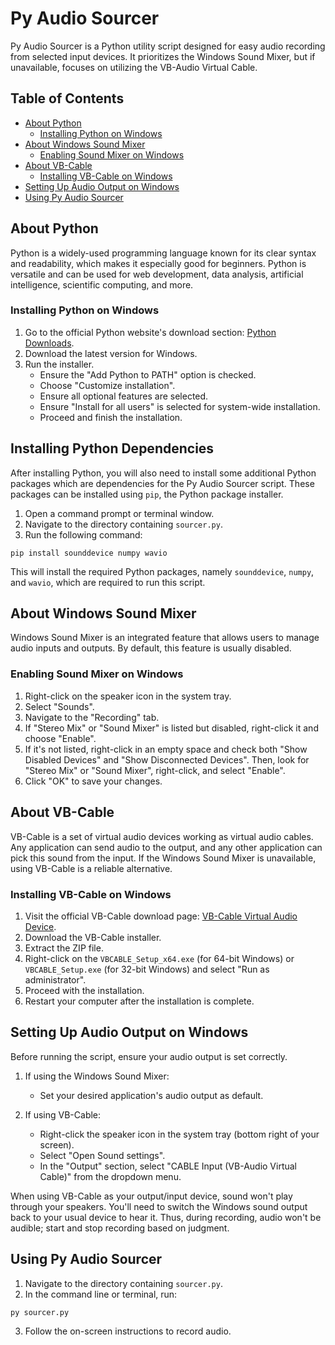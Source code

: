# Py Audio Sourcer

Py Audio Sourcer is a Python utility script designed for easy audio recording from selected input devices. It prioritizes the Windows Sound Mixer, but if unavailable, focuses on utilizing the VB-Audio Virtual Cable.

## Table of Contents

- [About Python](#about-python)
    - [Installing Python on Windows](#installing-python-on-windows)
- [About Windows Sound Mixer](#about-windows-sound-mixer)
    - [Enabling Sound Mixer on Windows](#enabling-sound-mixer-on-windows)
- [About VB-Cable](#about-vb-cable)
    - [Installing VB-Cable on Windows](#installing-vb-cable-on-windows)
- [Setting Up Audio Output on Windows](#setting-up-audio-output-on-windows)
- [Using Py Audio Sourcer](#using-py-audio-sourcer)

## About Python

Python is a widely-used programming language known for its clear syntax and readability, which makes it especially good for beginners. Python is versatile and can be used for web development, data analysis, artificial intelligence, scientific computing, and more.

### Installing Python on Windows

1. Go to the official Python website's download section: [Python Downloads](https://www.python.org/downloads/).
2. Download the latest version for Windows.
3. Run the installer.
    - Ensure the "Add Python to PATH" option is checked.
    - Choose "Customize installation".
    - Ensure all optional features are selected.
    - Ensure "Install for all users" is selected for system-wide installation.
    - Proceed and finish the installation.

## Installing Python Dependencies

After installing Python, you will also need to install some additional Python packages which are dependencies for the Py Audio Sourcer script. These packages can be installed using `pip`, the Python package installer.

1. Open a command prompt or terminal window.
2. Navigate to the directory containing `sourcer.py`.
3. Run the following command:

```pip install sounddevice numpy wavio```

This will install the required Python packages, namely `sounddevice`, `numpy`, and `wavio`, which are required to run this script. 


## About Windows Sound Mixer

Windows Sound Mixer is an integrated feature that allows users to manage audio inputs and outputs. By default, this feature is usually disabled.

### Enabling Sound Mixer on Windows

1. Right-click on the speaker icon in the system tray.
2. Select "Sounds".
3. Navigate to the "Recording" tab.
4. If "Stereo Mix" or "Sound Mixer" is listed but disabled, right-click it and choose "Enable".
5. If it's not listed, right-click in an empty space and check both "Show Disabled Devices" and "Show Disconnected Devices". Then, look for "Stereo Mix" or "Sound Mixer", right-click, and select "Enable".
6. Click "OK" to save your changes.

## About VB-Cable

VB-Cable is a set of virtual audio devices working as virtual audio cables. Any application can send audio to the output, and any other application can pick this sound from the input. If the Windows Sound Mixer is unavailable, using VB-Cable is a reliable alternative.

### Installing VB-Cable on Windows

1. Visit the official VB-Cable download page: [VB-Cable Virtual Audio Device](https://vb-audio.com/Cable/).
2. Download the VB-Cable installer.
3. Extract the ZIP file.
4. Right-click on the `VBCABLE_Setup_x64.exe` (for 64-bit Windows) or `VBCABLE_Setup.exe` (for 32-bit Windows) and select "Run as administrator".
5. Proceed with the installation.
6. Restart your computer after the installation is complete.

## Setting Up Audio Output on Windows

Before running the script, ensure your audio output is set correctly.

1. If using the Windows Sound Mixer:
    - Set your desired application's audio output as default.

2. If using VB-Cable:
    - Right-click the speaker icon in the system tray (bottom right of your screen).
    - Select "Open Sound settings".
    - In the "Output" section, select "CABLE Input (VB-Audio Virtual Cable)" from the dropdown menu.

When using VB-Cable as your output/input device, sound won't play through your speakers. You'll need to switch the Windows sound output back to your usual device to hear it. Thus, during recording, audio won't be audible; start and stop recording based on judgment.

## Using Py Audio Sourcer

1. Navigate to the directory containing `sourcer.py`.
2. In the command line or terminal, run:

```py sourcer.py```

3. Follow the on-screen instructions to record audio.